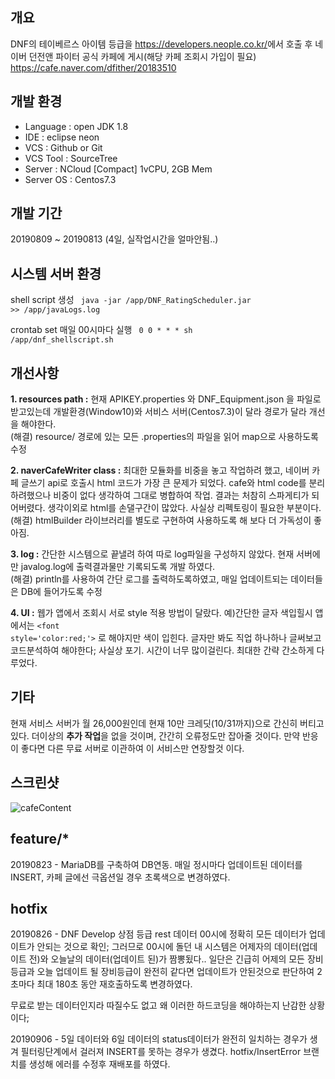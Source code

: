 ## 개요
DNF의 테이베르스 아이템 등급을 <https://developers.neople.co.kr/>에서 호출 후 
네이버 던전앤 파이터 공식 카페에 게시(해당 카페 조회시 가입이 필요) <https://cafe.naver.com/dfither/20183510>

## 개발 환경
* Language : open JDK 1.8
* IDE : eclipse neon
* VCS : Github or Git
* VCS Tool : SourceTree
* Server : NCloud [Compact] 1vCPU, 2GB Mem
* Server OS : Centos7.3

## 개발 기간
20190809 ~ 20190813 (4일, 실작업시간을 얼마안됨..)

## 시스템 서버 환경

shell script 생성
<code>
  java -jar /app/DNF_RatingScheduler.jar >> /app/javaLogs.log
</code>

crontab set 매일 00시마다 실행
<code>
  0 0 * * * sh /app/dnf_shellscript.sh
</code>

## 개선사항
**1. resources path :** 현재 APIKEY.properties 와 DNF_Equipment.json 을 파일로 받고있는데 개발환경(Window10)와 서비스 서버(Centos7.3)이 달라 경로가 달라 개선을 해야한다. 
<br>
(해결) resource/ 경로에 있는 모든 .properties의 파일을 읽어 map으로 사용하도록 수정

**2. naverCafeWriter class :** 최대한 모듈화를 비중을 놓고 작업하려 했고, 네이버 카페 글쓰기 api로 호출시 html 코드가 가장 큰 문제가 되었다. cafe와 html code를 분리하려했으나 비중이 없다 생각하여 그대로 병합하여 작업. 결과는 처참히 스파게티가 되어버렸다.
생각이외로 html를 손댈구간이 많았다. 사실상 리펙토링이 필요한 부분이다.
<br>
(해결) htmlBuilder 라이브러리를 별도로 구현하여 사용하도록 해 보다 더 가독성이 좋아짐.

**3. log :** 간단한 시스템으로 끝낼려 하여 따로 log파일을 구성하지 않았다. 현재 서버에만 javalog.log에 출력결과물만 기록되도록 개발 하였다.
<br>
(해결) println를 사용하여 간단 로그를 출력하도록하였고, 매일 업데이트되는 데이터들은 DB에 들어가도록 수정

**4. UI :** 웹가 앱에서 조회시 서로 style 적용 방법이 달랐다. 예)간단한 글자 색입힐시 앱에서는 <code>\<font style='color:red;'></code> 로 해야지만 색이 입힌다. 글자만 봐도 직업 하나하나 글써보고 코드분석하여 해야한다; 사실상 포기. 시간이 너무 많이걸린다. 최대한 간략 간소하게 다루었다.
  

## 기타
현재 서비스 서버가 월 26,000원인데 현재 10만 크레딧(10/31까지)으로 간신히 버티고있다.
더이상의 **추가 작업**을 없을 것이며, 간간히 오류정도만 잡아줄 것이다.
만약 반응이 좋다면 다른 무료 서버로 이관하여 이 서비스만 연장할것 이다.

## 스크린샷
![cafeContent](https://user-images.githubusercontent.com/38848719/64661401-627ff980-d47f-11e9-9920-cbdfa43b100e.PNG)

## feature/*
20190823 - MariaDB를 구축하여 DB연동. 매일 정시마다 업데이트된 데이터를 INSERT, 카페 글에선 극옵션일 경우 초록색으로 변경하였다.

## hotfix
20190826 - DNF Develop 상점 등급 rest 데이터 00시에 정확히 모든 데이터가 업데이트가 안되는 것으로 확인;
그러므로 00시에 돌던 내 시스템은 어제자의 데이터(업데이트 전)와 오늘날의 데이터(업데이트 된)가 짬뽕됬다..
일단은 긴급히 어제의 모든 장비등급과 오늘 업데이트 될 장비등급이 완전히 같다면 업데이트가 안된것으로 판단하여
2초마다 최대 180초 동안 재호출하도록 변경하였다.

무료로 받는 데이터인지라 따질수도 없고 왜 이러한 하드코딩을 해야하는지 난감한 상황이다;

20190906 - 5일 데이터와 6일 데이터의 status데이터가 완전히 일치하는 경우가 생겨 필터링단계에서 걸러져 INSERT를 못하는 경우가 생겼다.
hotfix/InsertError 브랜치를 생성해 에러를 수정후 재배포를 하였다.

